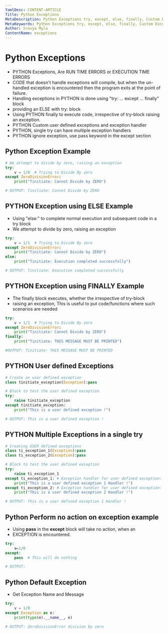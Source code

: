```yaml
---
YamlDesc: CONTENT-ARTICLE
Title: Python Exceptions
MetaDescription: Python Exceptions try, except, else, finally, Custom Exceptions, Multiple Exceptions example code, tutorials
MetaKeywords: Python Exceptions try, except, else, finally, Custom Exceptions, Multiple Exceptions example code, tutorials
Author: Sravya Myla
ContentName: exceptions
---
```


# Python Exceptions
* PYTHON Exceptions, Are RUN TIME ERRORS or EXECUTION TIME ERRORS
* CODE that doesn't handle exceptions will compile, but when the un-handled 
  exception is encountered then the program exits at the point of failure.
* Handling exceptions in PYTHON is done using
  "try: ... except ... finally" block
* providing an ELSE with try: block 
* Using PYTHON finally to execute code, irrespective of try-block raising
  an exception.
* PYTHON Custom user defined exceptions and exception handler
* PYTHON, single try can have multiple exception handlers
* PYTHON ignore exception, use pass keyword in the except section

## Python Exception Example
```python
# We attempt to divide by zero, raising an exception
try:
    v = 1/0  # Trying to Divide By zero
except ZeroDivisionError:
    print("Tinitiate: Cannot Divide by ZERO")

# OUTPUT: Tinitiate: Cannot Divide by ZERO
```


## PYTHON Exception using ELSE Example
* Using "else:" to complete normal execution and subsequent code in a try block
* We attempt to divide by zero, raising an exception
```python
try:
    v = 1/1  # Trying to Divide By zero
except ZeroDivisionError:
    print("Tinitiate: Cannot Divide by ZERO")
else:
    print("Tinitiate: Execution completed successfully")

# OUTPUT: Tinitiate: Execution completed successfully
```


## PYTHON Exception using FINALLY Example
* The finally block executes, whether the irrespective of try-block 
* raising an exception, This is useful to put code/functions 
  where such scenarios are needed
```python
try:
    v = 1/1  # Trying to Divide By zero
except ZeroDivisionError:
    print("Tinitiate: Cannot Divide by ZERO")
finally:
    print("Tinitiate: THIS MESSAGE MUST BE PRINTED")

#OUTPUT: Tinitiate: THIS MESSAGE MUST BE PRINTED
```


## PYTHON User defined Exceptions
```python
# Create an user defined exception
class tinitiate_exception(Exception):pass

# Block to test the user defined exception
try:
    raise tinitiate_exception
except tinitiate_exception:
    print("This is a user defined exception !")

# OUTPUT: This is a user defined exception !
```


## PYTHON Multiple Exceptions in a single try
```python
# Creating USER defined exceptions
class ti_exception_1(Exception):pass
class ti_exception_2(Exception):pass

# Block to test the user defined exception
try:
    raise ti_exception_1
except ti_exception_1: # Exception handler for user defined exception: ti_exception_1
    print("This is a user defined exception 1 Handler !")
except ti_exception_2: # Exception handler for user defined exception: ti_exception_2 
    print("This is a user defined exception 2 Handler !")

# OUTPUT: This is a user defined exception 1 Handler !
```


## Python Perform no action on exception example
* Using **pass** in the **except** block will take no action, when an
*  EXCEPTION is encountered.
```python
try:
    a=1/0
except:
    pass  # This will do nothing

# OUTPUT: 
```

## Python Default Exception
* Get Exception Name and Message
```python
try:
    v = 1/0
except Exception as e:
    print(type(e).__name__, e)

# OUTPUT: ZeroDivisionError division by zero
```    


